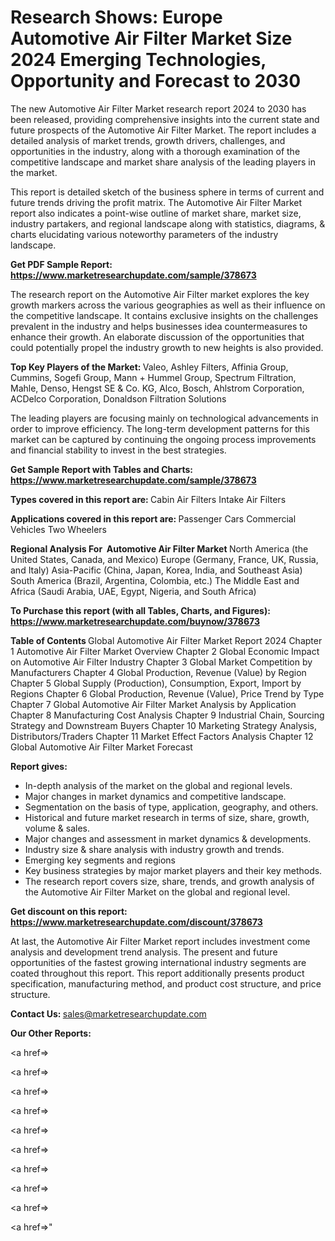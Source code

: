 # Research Shows: Europe Automotive Air Filter Market Size 2024 Emerging Technologies, Opportunity and Forecast to 2030

The new Automotive Air Filter Market research report 2024 to 2030 has been released, providing comprehensive insights into the current state and future prospects of the Automotive Air Filter Market. The report includes a detailed analysis of market trends, growth drivers, challenges, and opportunities in the industry, along with a thorough examination of the competitive landscape and market share analysis of the leading players in the market.

This report is detailed sketch of the business sphere in terms of current and future trends driving the profit matrix. The Automotive Air Filter Market report also indicates a point-wise outline of market share, market size, industry partakers, and regional landscape along with statistics, diagrams, &amp; charts elucidating various noteworthy parameters of the industry landscape.

<strong><b>Get PDF Sample Report: <a href=https://www.marketresearchupdate.com/sample/378673>https://www.marketresearchupdate.com/sample/378673</a></b></strong>

The research report on the Automotive Air Filter market explores the key growth markers across the various geographies as well as their influence on the competitive landscape. It contains exclusive insights on the challenges prevalent in the industry and helps businesses idea countermeasures to enhance their growth. An elaborate discussion of the opportunities that could potentially propel the industry growth to new heights is also provided.

<strong><b>Top Key Players of the Market:
</b></strong>Valeo, Ashley Filters, Affinia Group, Cummins, Sogefi Group, Mann + Hummel Group, Spectrum Filtration, Mahle, Denso, Hengst SE & Co. KG, Alco, Bosch, Ahlstrom Corporation, ACDelco Corporation, Donaldson Filtration Solutions<strong><b>
</b></strong>

The leading players are focusing mainly on technological advancements in order to improve efficiency. The long-term development patterns for this market can be captured by continuing the ongoing process improvements and financial stability to invest in the best strategies.

<strong><b>Get Sample Report with Tables and Charts: <a href=https://www.marketresearchupdate.com/sample/378673>https://www.marketresearchupdate.com/sample/378673</a></b></strong>

<strong><b>Types covered in this report are:
</b></strong>Cabin Air Filters
Intake Air Filters<strong><b>
</b></strong>

<strong><b>Applications covered in this report are:
</b></strong>Passenger Cars
Commercial Vehicles
Two Wheelers<strong><b>
</b></strong>

<strong><b>Regional Analysis For  Automotive Air Filter Market</b></strong><strong><b>
</b></strong>North America (the United States, Canada, and Mexico)
Europe (Germany, France, UK, Russia, and Italy)
Asia-Pacific (China, Japan, Korea, India, and Southeast Asia)
South America (Brazil, Argentina, Colombia, etc.)
The Middle East and Africa (Saudi Arabia, UAE, Egypt, Nigeria, and South Africa)

<strong><b>To Purchase this report (with all Tables, Charts, and Figures): <a href=https://www.marketresearchupdate.com/buynow/378673>https://www.marketresearchupdate.com/buynow/378673</a></b></strong>

<strong><b>Table of Contents</b></strong><strong><b>
</b></strong>Global Automotive Air Filter Market Report 2024
Chapter 1 Automotive Air Filter Market Overview
Chapter 2 Global Economic Impact on Automotive Air Filter Industry
Chapter 3 Global Market Competition by Manufacturers
Chapter 4 Global Production, Revenue (Value) by Region
Chapter 5 Global Supply (Production), Consumption, Export, Import by Regions
Chapter 6 Global Production, Revenue (Value), Price Trend by Type
Chapter 7 Global Automotive Air Filter Market Analysis by Application
Chapter 8 Manufacturing Cost Analysis
Chapter 9 Industrial Chain, Sourcing Strategy and Downstream Buyers
Chapter 10 Marketing Strategy Analysis, Distributors/Traders
Chapter 11 Market Effect Factors Analysis
Chapter 12 Global Automotive Air Filter Market Forecast

<strong><b>Report gives:</b></strong>

- In-depth analysis of the market on the global and regional levels.
- Major changes in market dynamics and competitive landscape.
- Segmentation on the basis of type, application, geography, and others.
- Historical and future market research in terms of size, share, growth, volume &amp; sales.
- Major changes and assessment in market dynamics &amp; developments.
- Industry size &amp; share analysis with industry growth and trends.
- Emerging key segments and regions
- Key business strategies by major market players and their key methods.
- The research report covers size, share, trends, and growth analysis of the Automotive Air Filter Market on the global and regional level.

<strong><b>Get discount on this report: <a href=https://www.marketresearchupdate.com/discount/378673>https://www.marketresearchupdate.com/discount/378673</a></b></strong>

At last, the Automotive Air Filter Market report includes investment come analysis and development trend analysis. The present and future opportunities of the fastest growing international industry segments are coated throughout this report. This report additionally presents product specification, manufacturing method, and product cost structure, and price structure.

<strong><b>Contact Us:
</b></strong>sales@marketresearchupdate.com

<strong>Our Other Reports:</strong>

<a href=></a>

<a href=></a>

<a href=></a>

<a href=></a>

<a href=></a>

<a href=></a>

<a href=></a>

<a href=></a>

<a href=></a>

<a href=></a>"
